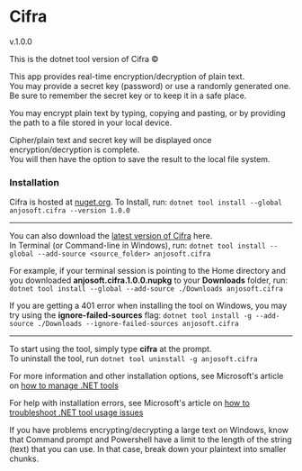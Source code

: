 # Cifra

v.1.0.0

This is the dotnet tool version of Cifra &#169;


This app provides real-time encryption/decryption of plain text.<br />
You may provide a secret key (password) or use a randomly generated one.<br />
Be sure to remember the secret key or to keep it in a safe place.<br />



You may encrypt plain text by typing, copying and pasting, or by providing the path to a file stored in your local device.



Cipher/plain text and secret key will be displayed once encryption/decryption is complete.<br />
You will then have the option to save the result to the local file system.



### Installation

Cifra is hosted at [nuget.org](https://www.nuget.org/packages/anjosoft.cifra/). To Install, run:
``dotnet tool install --global anjosoft.cifra --version 1.0.0``

---

You can also download the [latest version of Cifra](https://github.com/rick-gwu/anjosoft.cifra-dotnet-tool/releases/latest) here.<br />
In Terminal (or Command-line in Windows), run: ``dotnet tool install --global --add-source <source_folder> anjosoft.cifra``

For example, if your terminal session is pointing to the Home directory and you downloaded **anjosoft.cifra.1.0.0.nupkg** to your **Downloads** folder, run:  ``dotnet tool install --global --add-source ./Downloads anjosoft.cifra``

If you are getting a 401 error when installing the tool on Windows, you may try using the **ignore-failed-sources** flag: ``dotnet tool install -g --add-source ./Downloads --ignore-failed-sources anjosoft.cifra``

---

To start using the tool, simply type **cifra** at the prompt.<br />
To uninstall the tool, run ``dotnet tool uninstall -g anjosoft.cifra``<br />

For more information and other installation options, see Microsoft's article on [how to manage .NET tools](https://docs.microsoft.com/en-us/dotnet/core/tools/global-tools)

For help with installation errors, see Microsoft's article on [how to troubleshoot .NET tool usage issues](https://docs.microsoft.com/en-us/dotnet/core/tools/troubleshoot-usage-issues)

If you have problems encrypting/decrypting a large text on Windows, know that Command prompt and Powershell have a limit to the length of the string (text) that you can use. In that case, break down your plaintext into smaller chunks.
